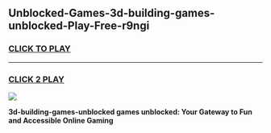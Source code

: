 
## Unblocked-Games-3d-building-games-unblocked-Play-Free-r9ngi
<h3>
<a href="https://premium76.site?title=3d-building-games-unblocked&ref=24M">CLICK TO PLAY</a></h3>
<hr>

<h3>
<a href="https://premium76.site?title=3d-building-games-unblocked&ref=24M">CLICK 2 PLAY</a>
  
</h3>

<a href="https://premium76.site?title=3d-building-games-unblocked&ref=24M"><img src="https://clearcache.store/games.png"></a>


**3d-building-games-unblocked games unblocked: Your Gateway to Fun and Accessible Online Gaming**
